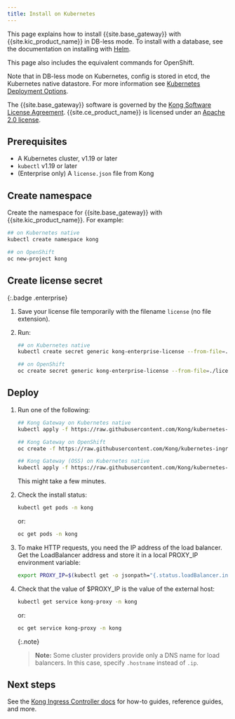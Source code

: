 ```yaml
---
title: Install on Kubernetes
---
```


This page explains how to install {{site.base_gateway}} with {{site.kic_product_name}} in DB-less mode. To install with a database, see the documentation on installing with [Helm](/gateway/{{page.kong_version}}/install-and-run/helm).

This page also includes the equivalent commands for OpenShift.

Note that in DB-less mode on Kubernetes, config is stored in etcd, the Kubernetes native datastore. For more information see [Kubernetes Deployment Options](/gateway/{{page.kong_version}}/plan-and-deploy/kubernetes-deployment-options).

The {{site.base_gateway}} software is governed by the
[Kong Software License Agreement](https://konghq.com/kongsoftwarelicense).
{{site.ce_product_name}} is licensed under an
[Apache 2.0 license](https://github.com/Kong/kong/blob/master/LICENSE).

## Prerequisites

- A Kubernetes cluster, v1.19 or later
- `kubectl` v1.19 or later
- (Enterprise only) A `license.json` file from Kong

## Create namespace

Create the namespace for {{site.base_gateway}} with {{site.kic_product_name}}. For example:

```sh
## on Kubernetes native
kubectl create namespace kong
```

```sh
## on OpenShift
oc new-project kong
```

## Create license secret
{:.badge .enterprise}

1.  Save your license file temporarily with the filename `license` (no file extension).

1.  Run:

    ```sh
    ## on Kubernetes native
    kubectl create secret generic kong-enterprise-license --from-file=./license -n kong
    ```

    ```sh
    ## on OpenShift
    oc create secret generic kong-enterprise-license --from-file=./license -n kong
    ```

## Deploy

1.  Run one of the following:

    ```sh
    ## Kong Gateway on Kubernetes native
    kubectl apply -f https://raw.githubusercontent.com/Kong/kubernetes-ingress-controller/v{{site.data.kong_latest_KIC.version}}/deploy/single/all-in-one-dbless-k4k8s-enterprise.yaml
    ```

    ```sh
    ## Kong Gateway on OpenShift
    oc create -f https://raw.githubusercontent.com/Kong/kubernetes-ingress-controller/v{{site.data.kong_latest_KIC.version}}/deploy/single/all-in-one-dbless-k4k8s-enterprise.yaml
    ```

    ```sh
    ## Kong Gateway (OSS) on Kubernetes native
    kubectl apply -f https://raw.githubusercontent.com/Kong/kubernetes-ingress-controller/{{site.data.kong_latest_KIC.version}}/deploy/single/all-in-one-dbless.yaml
    ```

    This might take a few minutes.

1.  Check the install status:

    ```sh
    kubectl get pods -n kong
    ```

    or:

    ```sh
    oc get pods -n kong
    ```

1.  To make HTTP requests, you need the IP address of the load balancer. Get the LoadBalancer address and store it in a local PROXY_IP environment variable:

    ```sh
    export PROXY_IP=$(kubectl get -o jsonpath="{.status.loadBalancer.ingress[0].ip}" service -n kong kong-proxy)
    ```

1.  Check that the value of $PROXY_IP is the value of the external host:

    ```sh
    kubectl get service kong-proxy -n kong
    ```

    or:

    ```sh
    oc get service kong-proxy -n kong
    ```

    {:.note}
    > **Note:** Some cluster providers provide only a DNS name for load balancers. In this case, specify `.hostname` instead of `.ip`.

## Next steps

See the [Kong Ingress Controller docs](/kubernetes-ingress-controller/) for  how-to guides, reference guides, and more.
